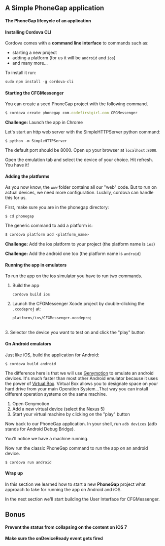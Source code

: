 ## A Simple PhoneGap application

#### The PhoneGap lifecycle of an application


#### Installing Cordova CLI

Cordova comes with a **command line interface** to commands such as:

- starting a new project
- adding a platform (for us it will be ```android``` and ```ios```)
- and many more...

To install it run:

```js
sudo npm install -g cordova-cli
```

#### Starting the CFGMessenger

You can create a seed PhoneGap project with the following command.

```js
$ cordova create phonegap com.codefirstgirl.com CFGMessenger
```

**Challenge:** Launch the app in Chrome

Let's start an http web server with the SimpleHTTPServer python command:

```
$ python -m SimpleHTTPServer
```

The default port should be 8000. Open up your browser at ```localhost:8000```.

Open the emulation tab and select the device of your choice. Hit refresh. You have it!

#### Adding the platforms

As you now know, the ```www``` folder contains all our "web" code. But to run on actual devices, we need more configuration. Luckily, cordova can handle this for us.

First, make sure you are in the phonegap directory:

```
$ cd phonegap
```

The generic command to add a platform is:

```js
$ cordova platform add <platform_name>
```

**Challenge:** Add the ios platform to your project (the platform name is ```ios```)

**Challenge:** Add the android one too (the platform name is ```android```)

#### Running the app in emulators

To run the app on the ios simulator you have to run two commands.

1. Build the app

	```cordova build ios```

2. Launch the CFGMessenger Xcode project by double-clicking the ```.xcodeproj``` at:

	```platforms/ios/CFGMessenger.xcodeproj```
<br />
3. Selector the device you want to test on and click the "play" button

#### On Android emulators

Just like iOS, build the application for Android:

```
$ cordova build android
```

The difference here is that we will use [Genymotion](http://genymotion.com) to emulate an android devices.
It's much faster than most other Android emulator because it uses the power of [Virtual Box](https://www.virtualbox.org/).
Virtual Box allows you to designate space on your hard drive from your main Operation System...That way you can install different
operation systems on the same machine.

1. Open Genymotion
2. Add a new virtual device (select the Nexus 5)
3. Start your virtual machine by clicking on the "play" button

Now back to our PhoneGap application. In your shell, run ```adb devices``` (adb stands for Android Debug Bridge).

You'll notice we have a machine running.

Now run the classic PhoneGap command to run the app on an android device.

```
$ cordova run android
```

#### Wrap up

In this section we learned how to start a new **PhoneGap** project what approach to take for running the app on Android and iOS.

In the next section we'll start building the User Interface for CFGMessenger.

## Bonus

#### Prevent the status from collapsing on the content on iOS 7

#### Make sure the onDeviceReady event gets fired